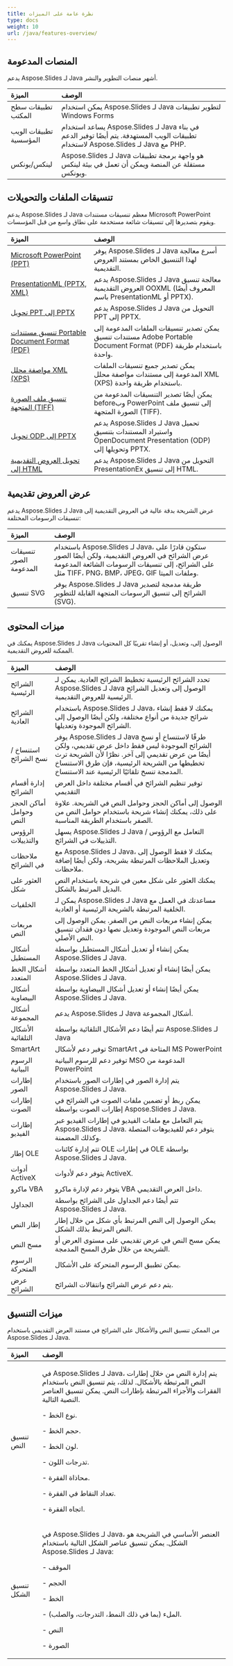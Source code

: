 ```yaml
---
title: نظرة عامة على الميزات
type: docs
weight: 10
url: /java/features-overview/
---
```


## **المنصات المدعومة**
يدعم Aspose.Slides لـ Java أشهر منصات التطوير والنشر.

|**الميزة**|**الوصف**|
| :- | :- |
|تطبيقات سطح المكتب|يمكن استخدام Aspose.Slides لـ Java لتطوير تطبيقات Windows Forms|
|تطبيقات الويب المؤسسية|يساعد استخدام Aspose.Slides لـ Java في بناء تطبيقات الويب المستهدفة. يتم أيضًا توفير الدعم لاستخدام Aspose.Slides لـ Java مع PHP.|
|لينكس/يونكس|Aspose.Slides لـ Java هو واجهة برمجة تطبيقات مستقلة عن المنصة ويمكن أن تعمل في بيئة لينكس ويونكس.|
## **تنسيقات الملفات والتحويلات**
يدعم Aspose.Slides لـ Java معظم تنسيقات مستندات Microsoft PowerPoint ويقوم بتصديرها إلى تنسيقات شائعة مستخدمة على نطاق واسع من قبل المؤسسات.

|**الميزة**|**الوصف**|
| :- | :- |
|[Microsoft PowerPoint (PPT)](/slides/java/microsoft-powerpoint-ppt/)|يوفر Aspose.Slides لـ Java أسرع معالجة لهذا التنسيق الخاص بمستند العروض التقديمية.|
|[PresentationML (PPTX, XML)](/slides/java/presentationml-pptx-xml/)|يدعم Aspose.Slides لـ Java معالجة تنسيق العروض التقديمية OOXML (المعروف أيضًا باسم PresentationML أو PPTX).|
|[تحويل PPT إلى PPTX](/slides/java/ppt-to-pptx-conversion/)|يدعم Aspose.Slides لـ Java التحويل من PPT إلى PPTX.|
|[تنسيق مستندات Portable Document Format (PDF)](/slides/java/developer-guide/)|يمكن تصدير تنسيقات الملفات المدعومة إلى مستندات تنسيق Adobe Portable Document Format (PDF) باستخدام طريقة واحدة.|
|[مواصفة محلل XML (XPS)](/slides/java/xml-parser-specification-xps/)|يمكن تصدير جميع تنسيقات الملفات المدعومة إلى مستندات مواصفة محلل XML (XPS) باستخدام طريقة واحدة.|
|[تنسيق ملف الصورة المتجهة (TIFF)](https://docs.aspose.com/slides/java/convert-powerpoint-to-tiff/)|يمكن أيضًا تصدير التنسيقات المدعومة من beforeوب PowerPoint إلى تنسيق ملف الصورة المتجهة (TIFF).|
|[تحويل ODP إلى PPTX](https://docs.aspose.com/slides/java/convert-odp-to-pptx/)|يدعم Aspose.Slides لـ Java تحميل واستيراد المستندات بتنسيق OpenDocument Presentation (ODP) وتحويلها إلى PPTX.|
|[تحويل العروض التقديمية إلى HTML](https://docs.aspose.com/slides/java/convert-powerpoint-to-html/)|يدعم Aspose.Slides لـ Java التحويل من PresentationEx إلى تنسيق HTML.|
## **عرض العروض تقديمية**
يدعم Aspose.Slides لـ Java عرض الشريحة بدقة عالية في العروض التقديمية إلى تنسيقات الرسومات المختلفة:

|**الميزة**|**الوصف**|
| :- | :- |
|تنسيقات الصور المدعومة|باستخدام Aspose.Slides لـ Java، ستكون قادرًا على عرض الشرائح في العروض التقديمية، ولكن أيضًا الصور على الشرائح، إلى تنسيقات الرسومات الشائعة المدعومة مثل TIFF، PNG، BMP، JPEG، GIF وملفات الميتا.|
|تنسيق SVG|يوفر Aspose.Slides لـ Java طريقة مدمجة لتصدير الشرائح إلى تنسيق الرسومات المتجهة القابلة للتطوير (SVG).|
## **ميزات المحتوى**
يمكنك في Aspose.Slides لـ Java الوصول إلى، وتعديل، أو إنشاء تقريبًا كل المحتويات الممكنة للعروض التقديمية.

|**الميزة**|**الوصف**|
| :- | :- |
|الشرائح الرئيسية|تحدد الشرائح الرئيسية تخطيط الشرائح العادية. يمكن لـ Aspose.Slides لـ Java الوصول إلى وتعديل الشرائح الرئيسية للعروض التقديمية.|
|الشرائح العادية|باستخدام Aspose.Slides لـ Java، يمكنك لا فقط إنشاء شرائح جديدة من أنواع مختلفة، ولكن أيضًا الوصول إلى الشرائح الموجودة وتعديلها.|
|استنساخ / نسخ الشرائح|يوفر Aspose.Slides لـ Java طرقًا لاستنساخ أو نسخ الشرائح الموجودة ليس فقط داخل عرض تقديمي، ولكن أيضًا من عرض تقديمي إلى آخر. نظرًا لأن الشريحة ترث تخطيطها من الشريحة الرئيسية، فإن طرق الاستنساخ المدمجة تنسخ تلقائيًا الرئيسية عند الاستنساخ.|
|إدارة أقسام الشرائح|توفير تنظيم الشرائح في أقسام مختلفة داخل العرض التقديمي|
|أماكن الحجز وحوامل النص|الوصول إلى أماكن الحجز وحوامل النص في الشريحة. علاوة على ذلك، يمكنك إنشاء شريحة باستخدام حوامل النص من الصفر باستخدام الطريقة المناسبة.|
|الرؤوس والتذييلات|يسهل Aspose.Slides لـ Java التعامل مع الرؤوس / التذييلات في الشرائح.|
|ملاحظات في الشرائح|مع Aspose.Slides لـ Java، يمكنك لا فقط الوصول إلى وتعديل الملاحظات المرتبطة بشريحة، ولكن أيضًا إضافة ملاحظات.|
|العثور على شكل|يمكنك العثور على شكل معين في شريحة باستخدام النص البديل المرتبط بالشكل.|
|الخلفيات|يمكن لـ Aspose.Slides لـ Java مساعدتك في العمل مع الخلفية المرتبطة بالشريحة الرئيسية أو العادية.|
|مربعات النص|يمكن إنشاء مربعات النص من الصفر. يمكن الوصول إلى مربعات النص الموجودة وتعديل نصها دون فقدان تنسيق النص الأصلي.|
|أشكال المستطيل|يمكن إنشاء أو تعديل أشكال المستطيل بواسطة Aspose.Slides لـ Java.|
|أشكال الخط المتعدد|يمكن أيضًا إنشاء أو تعديل أشكال الخط المتعدد بواسطة Aspose.Slides لـ Java.|
|أشكال البيضاوية|يمكن أيضًا إنشاء أو تعديل أشكال البيضاوية بواسطة Aspose.Slides لـ Java.|
|أشكال المجموعة|يدعم Aspose.Slides لـ Java أشكال المجموعة.|
|الأشكال التلقائية|تتم أيضًا دعم الأشكال التلقائية بواسطة Aspose.Slides لـ Java|
|SmartArt|توفير دعم لأشكال SmartArt المتاحة في MS PowerPoint|
|الرسوم البيانية|توفير دعم للرسوم البيانية MSO المدعومة من PowerPoint|
|إطارات الصور|يتم إدارة الصور في إطارات الصور باستخدام Aspose.Slides لـ Java.|
|إطارات الصوت|يمكن ربط أو تضمين ملفات الصوت في الشرائح في إطارات الصوت بواسطة Aspose.Slides لـ Java.|
|إطارات الفيديو|يتم التعامل مع ملفات الفيديو في إطارات الفيديو عبر Aspose.Slides لـ Java. يتوفر دعم للفيديوهات المتصلة وكذلك المضمنة.|
|إطار OLE|تتم إدارة كائنات OLE في إطارات OLE بواسطة Aspose.Slides لـ Java.|
|أدوات ActiveX|يتوفر دعم لأدوات ActiveX.|
|ماكرو VBA|يتوفر دعم لإدارة ماكرو VBA داخل العرض التقديمي.|
|الجداول|تتم أيضًا دعم الجداول على الشرائح بواسطة Aspose.Slides لـ Java.|
|إطار النص|يمكن الوصول إلى النص المرتبط بأي شكل من خلال إطار النص المرتبط بذلك الشكل.|
|مسح النص|يمكن مسح النص في عرض تقديمي على مستوى العرض أو الشريحة من خلال طرق المسح المدمجة.|
|الرسوم المتحركة|يمكن تطبيق الرسوم المتحركة على الأشكال.|
|عرض الشرائح|يتم دعم عرض الشرائح وانتقالات الشرائح.|
## **ميزات التنسيق**
من الممكن تنسيق النص والأشكال على الشرائح في مستند العرض التقديمي باستخدام Aspose.Slides لـ Java.

|**الميزة**|**الوصف**|
| :- | :- |
|تنسيق النص|<p>في Aspose.Slides لـ Java، يتم إدارة النص من خلال إطارات النص المرتبطة بالأشكال. لذلك، يتم تنسيق النص باستخدام الفقرات والأجزاء المرتبطة بإطارات النص. يمكن تنسيق العناصر النصية التالية.</p><p>- نوع الخط.</p><p>- حجم الخط.</p><p>- لون الخط.</p><p>- تدرجات اللون.</p><p>- محاذاة الفقرة.</p><p>- تعداد النقاط في الفقرة.</p><p>- اتجاه الفقرة.</p>|
|تنسيق الشكل|<p>في Aspose.Slides لـ Java، العنصر الأساسي في الشريحة هو الشكل. يمكن تنسيق عناصر الشكل التالية باستخدام Aspose.Slides لـ Java:</p><p>- الموقف</p><p>- الحجم</p><p>- الخط</p><p>- الملء (بما في ذلك النمط، التدرجات، والصلب).</p><p>- النص</p><p>- الصورة</p>|